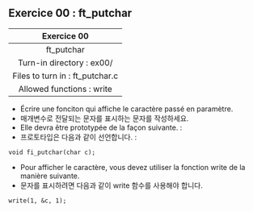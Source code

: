 ## Exercice 00 : ft_putchar

|Exercice 00|
|:---:|
|ft_putchar|
|Turn-in directory : ex00/|
|Files to turn in : ft_putchar.c|
|Allowed functions : write|

- Écrire une fonciton qui affiche le caractère passé en paramètre.
- 매개변수로 전달되는 문자를 표시하는 문자를 작성하세요.
- Elle devra être prototypée de la façon suivante. :
- 프로토타입은 다음과 같이 선언합니다. :

```
void fi_putchar(char c);
```

- Pour afficher le caractère, vous devez utiliser la fonction write de la manière suivante.
- 문자를 표시하려면 다음과 같이 write 함수를 사용해야 합니다.

```
write(1, &c, 1);
```
